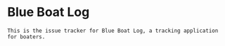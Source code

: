  # Blue Boat Log

	This is the issue tracker for Blue Boat Log, a tracking application for boaters.
